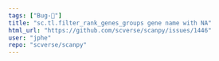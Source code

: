 ```yaml
---
tags: ["Bug-🐛"]
title: "sc.tl.filter_rank_genes_groups gene name with NA"
html_url: "https://github.com/scverse/scanpy/issues/1446"
user: "jphe"
repo: "scverse/scanpy"
---
```


